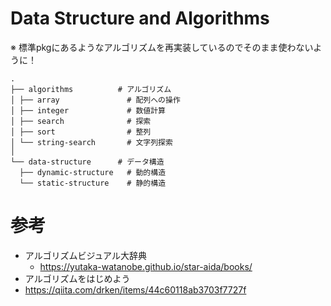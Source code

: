 # Data Structure and Algorithms
※ 標準pkgにあるようなアルゴリズムを再実装しているのでそのまま使わないように！

```
.
├── algorithms          # アルゴリズム
│ ├── array               # 配列への操作
│ ├── integer             # 数値計算
│ ├── search              # 探索
│ ├── sort                # 整列
│ └── string-search       # 文字列探索
│
└── data-structure      # データ構造
  ├── dynamic-structure   # 動的構造
  └── static-structure    # 静的構造
```

# 参考
- アルゴリズムビジュアル大辞典
  - https://yutaka-watanobe.github.io/star-aida/books/
- アルゴリズムをはじめよう
- https://qiita.com/drken/items/44c60118ab3703f7727f

